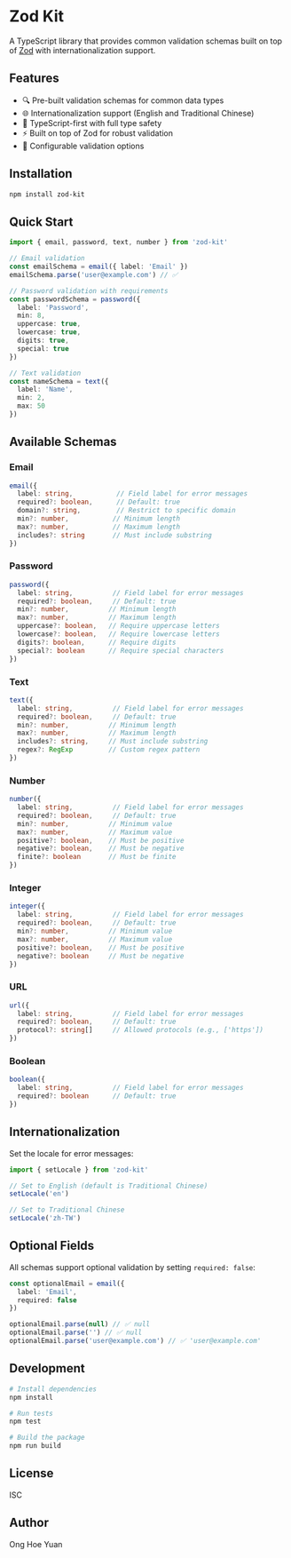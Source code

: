 # Zod Kit

A TypeScript library that provides common validation schemas built on top of [Zod](https://github.com/colinhacks/zod) with internationalization support.

## Features

- 🔍 Pre-built validation schemas for common data types
- 🌐 Internationalization support (English and Traditional Chinese)
- 📝 TypeScript-first with full type safety
- ⚡ Built on top of Zod for robust validation
- 🎯 Configurable validation options

## Installation

```bash
npm install zod-kit
```

## Quick Start

```typescript
import { email, password, text, number } from 'zod-kit'

// Email validation
const emailSchema = email({ label: 'Email' })
emailSchema.parse('user@example.com') // ✅

// Password validation with requirements
const passwordSchema = password({
  label: 'Password',
  min: 8,
  uppercase: true,
  lowercase: true,
  digits: true,
  special: true
})

// Text validation
const nameSchema = text({
  label: 'Name',
  min: 2,
  max: 50
})
```

## Available Schemas

### Email
```typescript
email({
  label: string,           // Field label for error messages
  required?: boolean,      // Default: true
  domain?: string,         // Restrict to specific domain
  min?: number,           // Minimum length
  max?: number,           // Maximum length
  includes?: string       // Must include substring
})
```

### Password
```typescript
password({
  label: string,          // Field label for error messages
  required?: boolean,     // Default: true
  min?: number,          // Minimum length
  max?: number,          // Maximum length
  uppercase?: boolean,   // Require uppercase letters
  lowercase?: boolean,   // Require lowercase letters
  digits?: boolean,      // Require digits
  special?: boolean      // Require special characters
})
```

### Text
```typescript
text({
  label: string,          // Field label for error messages
  required?: boolean,     // Default: true
  min?: number,          // Minimum length
  max?: number,          // Maximum length
  includes?: string,     // Must include substring
  regex?: RegExp         // Custom regex pattern
})
```

### Number
```typescript
number({
  label: string,          // Field label for error messages
  required?: boolean,     // Default: true
  min?: number,          // Minimum value
  max?: number,          // Maximum value
  positive?: boolean,    // Must be positive
  negative?: boolean,    // Must be negative
  finite?: boolean       // Must be finite
})
```

### Integer
```typescript
integer({
  label: string,          // Field label for error messages
  required?: boolean,     // Default: true
  min?: number,          // Minimum value
  max?: number,          // Maximum value
  positive?: boolean,    // Must be positive
  negative?: boolean     // Must be negative
})
```

### URL
```typescript
url({
  label: string,          // Field label for error messages
  required?: boolean,     // Default: true
  protocol?: string[]     // Allowed protocols (e.g., ['https'])
})
```

### Boolean
```typescript
boolean({
  label: string,          // Field label for error messages
  required?: boolean      // Default: true
})
```

## Internationalization

Set the locale for error messages:

```typescript
import { setLocale } from 'zod-kit'

// Set to English (default is Traditional Chinese)
setLocale('en')

// Set to Traditional Chinese
setLocale('zh-TW')
```

## Optional Fields

All schemas support optional validation by setting `required: false`:

```typescript
const optionalEmail = email({
  label: 'Email',
  required: false
})

optionalEmail.parse(null) // ✅ null
optionalEmail.parse('') // ✅ null
optionalEmail.parse('user@example.com') // ✅ 'user@example.com'
```

## Development

```bash
# Install dependencies
npm install

# Run tests
npm test

# Build the package
npm run build
```

## License

ISC

## Author

Ong Hoe Yuan